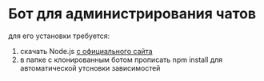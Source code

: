 # Бот для администрирования чатов
для его установки требуется:
1. скачать Node.js [с официального сайта](nodejs.org)
2. в папке с клонированным ботом прописать 
    npm install
для автоматической утсновки зависимостей
